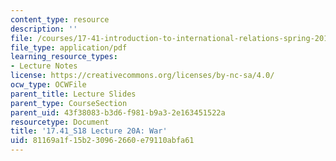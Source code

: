 ```yaml
---
content_type: resource
description: ''
file: /courses/17-41-introduction-to-international-relations-spring-2018/81169a1f15b230962660e79110abfa61_MIT17_41S18_lec20a.pdf
file_type: application/pdf
learning_resource_types:
- Lecture Notes
license: https://creativecommons.org/licenses/by-nc-sa/4.0/
ocw_type: OCWFile
parent_title: Lecture Slides
parent_type: CourseSection
parent_uid: 43f38083-b3d6-f981-b9a3-2e163451522a
resourcetype: Document
title: '17.41_S18 Lecture 20A: War'
uid: 81169a1f-15b2-3096-2660-e79110abfa61
---
```

